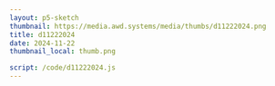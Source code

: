 ```yaml
---
layout: p5-sketch
thumbnail: https://media.awd.systems/media/thumbs/d11222024.png
title: d11222024
date: 2024-11-22
thumbnail_local: thumb.png

script: /code/d11222024.js
---
```

